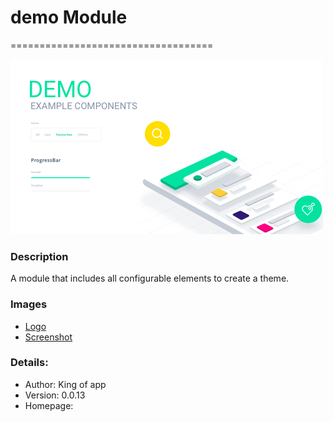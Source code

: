 # demo Module
===================================

![demo-popover](images/popover.png)

### Description

A module that includes all configurable elements to create a theme.


### Images
- [Logo](images/logo.png)
- [Screenshot](images/screenshot01.png)


### Details:

- Author: King of app
- Version: 0.0.13
- Homepage:
